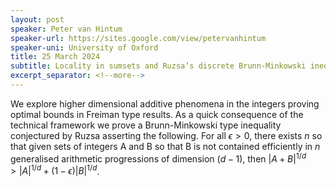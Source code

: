 ```yaml
---
layout: post
speaker: Peter van Hintum
speaker-url: https://sites.google.com/view/petervanhintum
speaker-uni: University of Oxford
title: 25 March 2024
subtitle: Locality in sumsets and Ruzsa’s discrete Brunn-Minkowski inequality
excerpt_separator: <!--more-->
---
```

We explore higher dimensional additive phenomena 
in the integers proving optimal bounds in Freiman type results. 
As a quick consequence of the technical framework 
we prove a Brunn-Minkowski type inequality conjectured 
by Ruzsa asserting the following. 
For all $\epsilon>0$, there exists $n$ so that given sets 
of integers A and B so that B is not contained efficiently 
in $n$ generalised arithmetic progressions of dimension $(d-1)$, 
then $|A+B|^{1/d}> |A|^{1/d} + (1-\epsilon)|B|^{1/d}$.
<!--more-->
